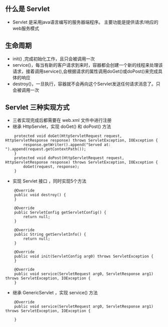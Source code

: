 ## 什么是 Servlet
- Servlet 是采用java语言编写的服务器端程序。 主要功能是提供请求/响应的web服务模式
## 生命周期
- init() ,完成初始化工作，且只会被调用一次
- service()，每当有新的客户请求到来时，容器都会创建一个新的线程来处理该请求，接着调用service(),会根据请求的属性调用doGet()或doPost()来完成具体的响应
- destroy()，一旦执行，容器就不会再向这个Servlet发送任何请求消息了。只会被调用一次
## Servlet 三种实现方式
- 三者实现完成后都需要在 web.xml 文件中进行注册
- 继承 HttpServlet，实现 doGet() 和 doPost() 方法
```
	protected void doGet(HttpServletRequest request, HttpServletResponse response) throws ServletException, IOException {
		response.getWriter().append("Served at: ").append(request.getContextPath());
	}
	protected void doPost(HttpServletRequest request, HttpServletResponse response) throws ServletException, IOException {
		doGet(request, response);
	}
```
- 实现 Servlet 接口 ，同时实现5个方法
```
	@Override
	public void destroy() {
	}

	@Override
	public ServletConfig getServletConfig() {
		return null;
	}

	@Override
	public String getServletInfo() {
		return null;
	}

	@Override
	public void init(ServletConfig arg0) throws ServletException {
	}

	@Override
	public void service(ServletRequest arg0, ServletResponse arg1) throws ServletException, IOException {
	}
```
- 继承 GenericServlet ，实现 service() 方法
```
	@Override
	public void service(ServletRequest arg0, ServletResponse arg1) throws ServletException, IOException {

	}
```